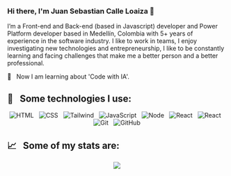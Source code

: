 ### Hi there, I'm Juan Sebastian Calle Loaiza 👋

<!--
**jscalle/jscalle** is a ✨ _special_ ✨ repository because its `README.md` (this file) appears on your GitHub profile.

<!-- https://github.com/alexcamachogz/alexcamachogz/blob/a2baf4c4607a5e27e6d01b4b720d1088e85bac2a/alex-banner.png?raw=true -->

I’m a Front-end and Back-end (based in Javascript) developer and Power Platform developer based in Medellín, Colombia with 5+ years of experience in the software industry. I like to work in teams, I enjoy investigating new technologies and entrepreneurship, I like to be constantly learning and facing challenges that make me a better person and a better professional.

🌱 &nbsp;&nbsp;Now I am learning about 'Code with IA'.

## 🎯 &nbsp;&nbsp;Some technologies I use:
<p align="center">
  <img src="https://img.shields.io/badge/HTML5-E34F26?style=for-the-badge&logo=html5&logoColor=white" alt="HTML" />&nbsp;&nbsp;
  <img src="https://img.shields.io/badge/CSS3-1572B6?style=for-the-badge&logo=css3&logoColor=white" alt="CSS" />&nbsp;&nbsp;
  <img src="https://img.shields.io/badge/Tailwind_CSS-38B2AC?style=for-the-badge&logo=tailwind-css&logoColor=white" alt="Tailwind" />&nbsp;&nbsp;
  <img src="https://img.shields.io/badge/JavaScript-323330?style=for-the-badge&logo=javascript&logoColor=F7DF1E" alt="JavaScript" />&nbsp;&nbsp;
  <img src="https://img.shields.io/badge/Node.js-43853D?style=for-the-badge&logo=node.js&logoColor=white" alt="Node" />&nbsp;&nbsp;
  <img src="https://img.shields.io/badge/-ReactJs-61DAFB?style=for-the-badge&logo=react&logoColor=white" alt="React" />&nbsp;&nbsp;
  <img src="https://img.shields.io/badge/-React%20Native-007ACC?style=for-the-badge&logo=react&logoColor=white" alt="React" />&nbsp;&nbsp;
  <img src="https://img.shields.io/badge/Git-F05032?style=for-the-badge&logo=git&logoColor=white" alt="Git" />&nbsp;&nbsp;
  <img src="https://img.shields.io/badge/github%20-%23000.svg?&style=for-the-badge&logo=github&logoColor=white" alt="GitHub" />
</p>

## 📈 &nbsp;&nbsp;Some of my stats are:
<p align="center">
  <img align="" src="https://github-readme-stats.vercel.app/api?username=jscalle&theme=merko&show_icons=true&hide=contribs" />
</p>
